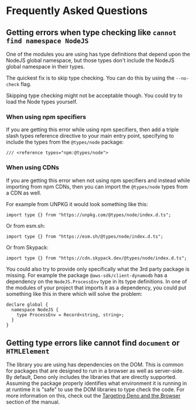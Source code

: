 # Frequently Asked Questions

## Getting errors when type checking like `cannot find namespace NodeJS`

One of the modules you are using has type definitions that depend upon the
NodeJS global namespace, but those types don't include the NodeJS global
namespace in their types.

The quickest fix is to skip type checking. You can do this by using the
`--no-check` flag.

Skipping type checking might not be acceptable though. You could try to load the
Node types yourself.

### When using npm specifiers

If you are getting this error while using npm specifiers, then add a triple
slash types reference directive to your main entry point, specifying to include
the types from the `@types/node` package:

```ts, ignore
/// <reference types="npm:@types/node">
```

### When using CDNs

If you are getting this error when not using npm specifiers and instead while
importing from npm CDNs, then you can import the `@types/node` types from a CDN
as well.

For example from UNPKG it would look something like this:

```ts, ignore
import type {} from "https://unpkg.com/@types/node/index.d.ts";
```

Or from esm.sh:

```ts, ignore
import type {} from "https://esm.sh/@types/node/index.d.ts";
```

Or from Skypack:

```ts, ignore
import type {} from "https://cdn.skypack.dev/@types/node/index.d.ts";
```

You could also try to provide only specifically what the 3rd party package is
missing. For example the package `@aws-sdk/client-dynamodb` has a dependency on
the `NodeJS.ProcessEnv` type in its type definitions. In one of the modules of
your project that imports it as a dependency, you could put something like this
in there which will solve the problem:

```ts, ignore
declare global {
  namespace NodeJS {
    type ProcessEnv = Record<string, string>;
  }
}
```

## Getting type errors like cannot find `document` or `HTMLElement`

The library you are using has dependencies on the DOM. This is common for
packages that are designed to run in a browser as well as server-side. By
default, Deno only includes the libraries that are directly supported. Assuming
the package properly identifies what environment it is running in at runtime it
is "safe" to use the DOM libraries to type check the code. For more information
on this, check out the
[Targeting Deno and the Browser](../advanced/typescript/configuration.md#targeting-deno-and-the-browser)
section of the manual.
